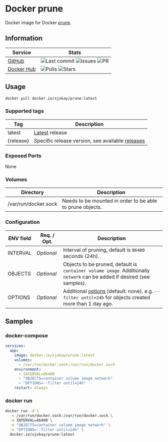 # Docker prune

Docker image for Docker [prune](https://docs.docker.com/config/pruning).

## Information

| Service                                             | Stats                                                                                                                                                                                                                                                                                       |
|-----------------------------------------------------|---------------------------------------------------------------------------------------------------------------------------------------------------------------------------------------------------------------------------------------------------------------------------------------------|
| [GitHub](https://github.com/jokay/docker-prune)     | ![Last commit](https://img.shields.io/github/last-commit/jokay/docker-prune.svg?style=flat-square) ![Issues](https://img.shields.io/github/issues-raw/jokay/docker-prune.svg?style=flat-square) ![PR](https://img.shields.io/github/issues-pr-raw/jokay/docker-prune.svg?style=flat-square) |
| [Docker Hub](https://hub.docker.com/r/xjokay/prune) | ![Pulls](https://img.shields.io/docker/pulls/xjokay/prune.svg?style=flat-square) ![Stars](https://img.shields.io/docker/stars/xjokay/prune.svg?style=flat-square)                                                                                                                           |

## Usage

```sh
docker pull docker.io/xjokay/prune:latest
```

### Supported tags

| Tag       | Description                                                                                        |
|-----------|----------------------------------------------------------------------------------------------------|
| latest    | [Latest](https://github.com/jokay/docker-prune/releases/latest) release                            |
| {release} | Specific release version, see available [releases](https://github.com/jokay/docker-prune/releases) |

### Exposed Ports

None

### Volumes

| Directory            | Description                                               |
|----------------------|-----------------------------------------------------------|
| /var/run/docker.sock | Needs to be mounted in order to be able to prune objects. |

### Configuration

| ENV field | Req. / Opt. | Description                                                                                                                                                                            |
|-----------|-------------|----------------------------------------------------------------------------------------------------------------------------------------------------------------------------------------|
| INTERVAL  | *Optional*  | Interval of pruning, default is `86400` seconds (24h).                                                                                                                                 |
| OBJECTS   | *Optional*  | Objects to be pruned, default is `container volume image`. Additionally `network` can be added if desired (see samples).                                                               |
| OPTIONS   | *Optional*  | Additional [options](https://docs.docker.com/engine/reference/commandline/system_prune/#filtering) (default: none), e.g. `--filter until=24h` for objects created more than 1 day ago. |

## Samples

### docker-compose

```yml
services:
  app:
    image: docker.io/xjokay/prune:latest
    volumes:
      - /var/run/docker.sock:/var/run/docker.sock
    environment:
      - INTERVAL=86400
      - "OBJECTS=container volume image network"
      - "OPTIONS=--filter until=24h"
    restart: always
```

### docker run

```sh
docker run -d \
  -v /var/run/docker.sock:/var/run/docker.sock \
  -e INTERVAL=86400 \
  -e "OBJECTS=container volume image network" \
  -e "OPTIONS=--filter until=24h" \
  docker.io/xjokay/prune:latest
```
